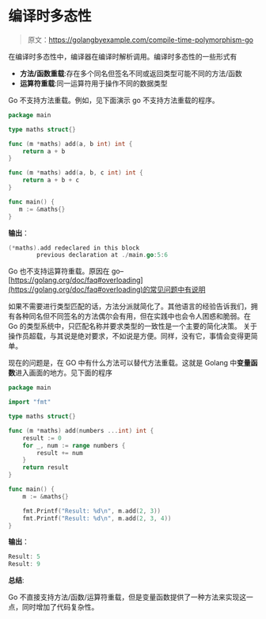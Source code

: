 # 编译时多态性

> 原文：<https://golangbyexample.com/compile-time-polymorphism-go>

在编译时多态性中，编译器在编译时解析调用。编译时多态性的一些形式有

*   **方法/函数重载**:存在多个同名但签名不同或返回类型可能不同的方法/函数
*   **运算符重载**:同一运算符用于操作不同的数据类型

Go 不支持方法重载。例如，见下面演示 go 不支持方法重载的程序。

```go
package main

type maths struct{}

func (m *maths) add(a, b int) int {
    return a + b
}

func (m *maths) add(a, b, c int) int {
    return a + b + c
}

func main() {
   m := &maths{}
}
```

**输出**：

```go
(*maths).add redeclared in this block
        previous declaration at ./main.go:5:6
```

Go 也不支持运算符重载。原因在 go–[https://golang.org/doc/faq#overloading](https://golang.org/doc/faq#overloading)的常见问题中有说明

如果不需要进行类型匹配的话，方法分派就简化了。其他语言的经验告诉我们，拥有各种同名但不同签名的方法偶尔会有用，但在实践中也会令人困惑和脆弱。在 Go 的类型系统中，只匹配名称并要求类型的一致性是一个主要的简化决策。
关于操作员超载，与其说是绝对要求，不如说是方便。同样，没有它，事情会变得更简单。

现在的问题是，在 GO 中有什么方法可以替代方法重载。这就是 Golang 中**变量函数**进入画面的地方。见下面的程序

```go
package main

import "fmt"

type maths struct{}

func (m *maths) add(numbers ...int) int {
    result := 0
    for _, num := range numbers {
        result += num
    }
    return result
}

func main() {
    m := &maths{}

    fmt.Printf("Result: %d\n", m.add(2, 3))
    fmt.Printf("Result: %d\n", m.add(2, 3, 4))
}
```

**输出**：

```go
Result: 5
Result: 9
```

**总结**:

Go 不直接支持方法/函数/运算符重载，但是变量函数提供了一种方法来实现这一点，同时增加了代码复杂性。